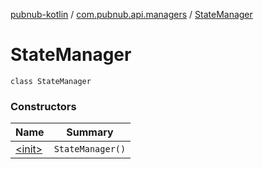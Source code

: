 [pubnub-kotlin](../../index.md) / [com.pubnub.api.managers](../index.md) / [StateManager](./index.md)

# StateManager

`class StateManager`

### Constructors

| Name | Summary |
|---|---|
| [&lt;init&gt;](-init-.md) | `StateManager()` |
